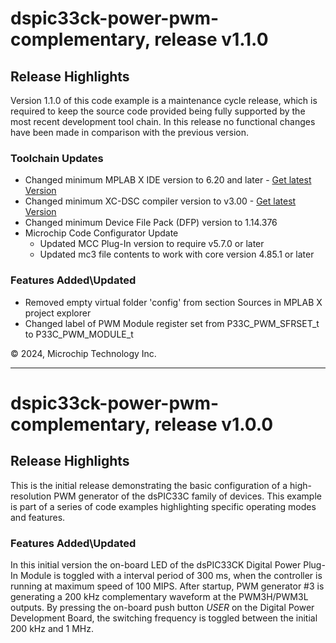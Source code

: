 # dspic33ck-power-pwm-complementary, release v1.1.0

## Release Highlights

Version 1.1.0 of this code example is a maintenance cycle release, which is required to keep the source code provided being fully supported by the most recent development tool chain. In this release no functional changes have been made in comparison with the previous version.

### Toolchain Updates

* Changed minimum MPLAB X IDE version to 6.20 and later - [Get latest Version](https://www.microchip.com/mplabx)
* Changed minimum XC-DSC compiler version to v3.00 - [Get latest Version](https://www.microchip.com/xc16)
* Changed minimum Device File Pack (DFP) version to 1.14.376
* Microchip Code Configurator Update
  * Updated MCC Plug-In version to require v5.7.0 or later
  * Updated mc3 file contents to work with core version 4.85.1 or later

### Features Added\Updated

* Removed empty virtual folder 'config' from section Sources in MPLAB X project explorer
* Changed label of PWM Module register set from P33C_PWM_SFRSET_t to P33C_PWM_MODULE_t

&copy; 2024, Microchip Technology Inc.

- - -

# dspic33ck-power-pwm-complementary, release v1.0.0

## Release Highlights

This is the initial release demonstrating the basic configuration of a high-resolution PWM generator of the dsPIC33C family of devices.
This example is part of a series of code examples highlighting specific operating modes and features.

### Features Added\Updated

In this initial version the on-board LED of the dsPIC33CK Digital Power Plug-In Module is toggled with a interval period of 300 ms, when the controller is running at maximum speed of 100 MIPS.
After startup, PWM generator #3 is generating a 200 kHz complementary waveform at the PWM3H/PWM3L outputs. By pressing the on-board push button *USER* on the Digital Power Development Board, the switching frequency is toggled between the initial 200 kHz and 1 MHz.

